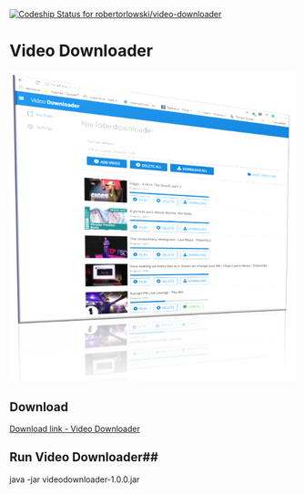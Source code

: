 [ ![Codeship Status for robertorlowski/video-downloader](https://app.codeship.com/projects/edcfcd50-d131-0135-6c51-26e28af241d2/status?branch=master)](https://app.codeship.com/projects/262375)
											 
								   
# Video Downloader #
![](doc/img/videodownloader_2.PNG)

## Download ##
[Download link - Video Downloader](https://bitbucket.org/robertorlowski/video-downloader/downloads/videodownloader-1.0.0.jar#link)

## Run Video Downloader##
java -jar videodownloader-1.0.0.jar
